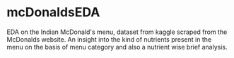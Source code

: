 # mcDonaldsEDA
EDA on the Indian McDonald's menu, dataset from kaggle scraped from the McDonalds website. An insight into the kind of nutrients present in the menu on the basis of menu category and also a nutrient wise brief analysis.
